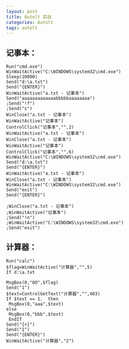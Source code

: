 ```yaml
---
layout: post
title: Autolt 实战
categories: Autolt
tags: autolt
---
```


## 记事本：

    Run("cmd.exe")
    WinWaitActive("C:\WINDOWS\system32\cmd.exe")
    Sleep(10000)
    Send("d:\a.txt")
    Send("{ENTER}")
    WinWaitActive("a.txt - 记事本")
    Send("aaaaaaaaaaaaabbbbbaaaaaaaa")
    ;Send("!f")
    ;Send("s")
    WinClose("a.txt - 记事本")
    WinWaitActive("记事本")
    ControlClick("记事本","",2)
    WinWaitActive("a.txt - 记事本")
    WinClose("a.txt - 记事本")
    WinWaitActive("记事本")
    ControlClick("记事本","",6)
    WinWaitActive("C:\WINDOWS\system32\cmd.exe")
    Send("d:\a.txt")
    Send("{ENTER}")
    WinWaitActive("a.txt - 记事本")
    WinClose("a.txt - 记事本")
    WinWaitActive("C:\WINDOWS\system32\cmd.exe")
    Send("exit")
    Send("{ENTER}")

    ;WinClose("a.txt - 记事本")
    ;WinWaitActive("记事本")
    ;Send("!n")
    ;WinWaitActive("C:\WINDOWS\system32\cmd.exe")
    ;Send("exit")

## 计算器：

    Run("calc")
    $flag=WinWaitActive("计算器","",5)
    If d:\a.txt

    MsgBox(0,"OO",$flag)
    Send("1")
    $text=ControlGetText("计算器","",403)
    If $text == 1.  then
     MsgBox(0,"aaa",$text)
    else
     MsgBox(0,"bbb",$text)
     EndIf
    Send("{+}")
    Send("1")
    Send("{ENTER}")
    WinWaitActive("计算器","2")
